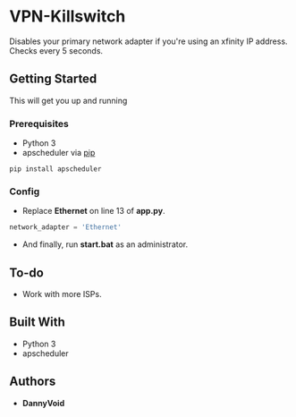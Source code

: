 # VPN-Killswitch

Disables your primary network adapter if you're using an xfinity IP address. Checks every 5 seconds.

## Getting Started

This will get you up and running

### Prerequisites

* Python 3
* apscheduler via [pip](http://pypi.python.org/pypi/pip)

```
pip install apscheduler
```

### Config

* Replace **Ethernet** on line 13 of **app.py**.

```python
network_adapter = 'Ethernet'
```

* And finally, run **start.bat** as an administrator.

## To-do

* Work with more ISPs.

## Built With

* Python 3
* apscheduler

## Authors

* **DannyVoid**
